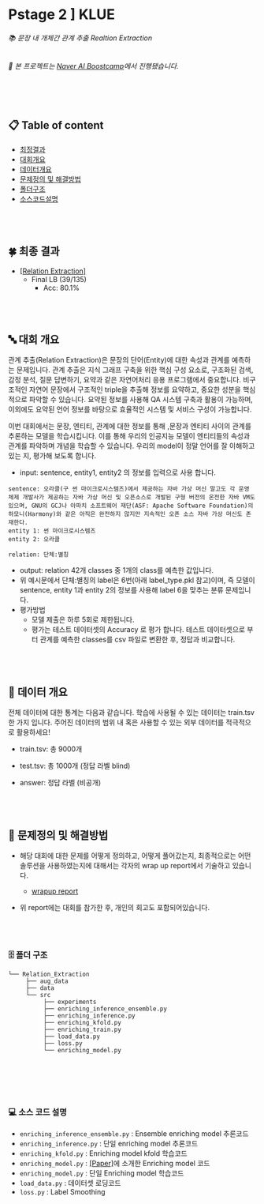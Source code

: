 # Pstage 2 ] KLUE

###### 📚 문장 내 개체간 관계 추출 Realtion Extraction
###### 📌 본 프로젝트는 [_*Naver AI Boostcamp*_](https://www.edwith.org/bcaitech1/)에서 진행됐습니다.
<br></br>

## 📋 Table of content
+ [최정결과](#Result)
+ [대회개요](#Overview)
+ [데이터개요](#Data)
+ [문제정의 및 해결방법](#Solution)
+ [폴더구조](#Directory)
+ [소스코드설명](#Code)
<br></br>
<br></br>


## 🍀 최종 결과 <a name = 'Result'></a>
- [[Relation Extraction]](http://boostcamp.stages.ai/competitions/4/overview/description)
    - Final LB (39/135)
        - Acc: 80.1%
<br></br>
<br></br>



## 🔤 대회 개요 <a name = 'Overview'></a>
관계 추출(Relation Extraction)은 문장의 단어(Entity)에 대한 속성과 관계를 예측하는 문제입니다. 관계 추출은 지식 그래프 구축을 위한 핵심 구성 요소로, 구조화된 검색, 감정 분석, 질문 답변하기, 요약과 같은 자연어처리 응용 프로그램에서 중요합니다. 비구조적인 자연어 문장에서 구조적인 triple을 추출해 정보를 요약하고, 중요한 성분을 핵심적으로 파악할 수 있습니다.
요약된 정보를 사용해 QA 시스템 구축과 활용이 가능하며, 이외에도 요약된 언어 정보를 바탕으로 효율적인 시스템 및 서비스 구성이 가능합니다.

이번 대회에서는 문장, 엔티티, 관계에 대한 정보를 통해 ,문장과 엔티티 사이의 관계를 추론하는 모델을 학습시킵니다. 이를 통해 우리의 인공지능 모델이 엔티티들의 속성과 관계를 파악하며 개념을 학습할 수 있습니다. 우리의 model이 정말 언어를 잘 이해하고 있는 지, 평가해 보도록 합니다.
- input: sentence, entity1, entity2 의 정보를 입력으로 사용 합니다.
```
sentence: 오라클(구 썬 마이크로시스템즈)에서 제공하는 자바 가상 머신 말고도 각 운영 체제 개발사가 제공하는 자바 가상 머신 및 오픈소스로 개발된 구형 버전의 온전한 자바 VM도 있으며, GNU의 GCJ나 아파치 소프트웨어 재단(ASF: Apache Software Foundation)의 하모니(Harmony)와 같은 아직은 완전하지 않지만 지속적인 오픈 소스 자바 가상 머신도 존재한다.
entity 1: 썬 마이크로시스템즈
entity 2: 오라클

relation: 단체:별칭
```
- output: relation 42개 classes 중 1개의 class를 예측한 값입니다.
- 위 예시문에서 단체:별칭의 label은 6번(아래 label_type.pkl 참고)이며, 즉 모델이 sentence, entity 1과 entity 2의 정보를 사용해 label 6을 맞추는 분류 문제입니다.
- 평가방법 
    - 모델 제출은 하루 5회로 제한됩니다.
    - 평가는 테스트 데이터셋의 Accuracy 로 평가 합니다. 테스트 데이터셋으로 부터 관계를 예측한 classes를 csv 파일로 변환한 후, 정답과 비교합니다.
<br></br>
<br></br>


## 💾 데이터 개요 <a name = 'Data'></a>
전체 데이터에 대한 통계는 다음과 같습니다. 학습에 사용될 수 있는 데이터는 train.tsv 한 가지 입니다. 주어진 데이터의 범위 내 혹은 사용할 수 있는 외부 데이터를 적극적으로 활용하세요!

- train.tsv: 총 9000개

- test.tsv: 총 1000개 (정답 라벨 blind)

- answer: 정답 라벨 (비공개)
<br></br>
<br></br>


## 📝 문제정의 및 해결방법 <a name = 'Solution'></a>
- 해당 대회에 대한 문제를 어떻게 정의하고, 어떻게 풀어갔는지, 최종적으로는 어떤 솔루션을 사용하였는지에 대해서는 각자의 wrap up report에서 기술하고 있습니다. 
    - [wrapup report](https://maihon.oopy.io/study/boostcamp/p-stage/relation-extration/wrapup-report)    

- 위 report에는 대회를 참가한 후, 개인의 회고도 포함되어있습니다. 
<br></br>
<br></br>


### 🗄 폴더 구조 <a name = 'Directory'></a>
```
└── Relation_Extraction
     ├── aug_data
     ├── data
     └── src
          ├── experiments
          ├── enriching_inference_ensemble.py
          ├── enriching_inference.py
          ├── enriching_kfold.py
          ├── enriching_train.py
          ├── load_data.py
          ├── loss.py     
          └── enriching_model.py
```
<br></br>
<br></br>


### 💻 소스 코드 설명 <a name = 'Code'></a>
- `enriching_inference_ensemble.py` : Ensemble enriching model 추론코드
- `enriching_inference.py` : 단일 enriching model 추론코드
- `enriching_kfold.py` : Enriching model kfold 학습코드
- `enriching_model.py` : [[Paper]](https://arxiv.org/pdf/1905.08284.pdf)에 소개한 Enriching model 코드
- `enriching_model.py` : 단일 Enriching model 학습코드
- `load_data.py` : 데이터셋 로딩코드
- `loss.py` : Label Smoothing
